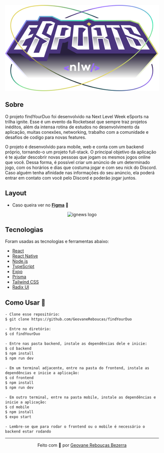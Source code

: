 <div align="center"> 
  <img src="./frontend/src/assets/logo-nlw-esports.svg" alt="nlw-eSports logo" />
</div>

## Sobre

O projeto findYourDuo foi desenvolvido na Next Level Week eSports na trilha ignite. Esse é um evento da Rocketseat que sempre traz projetos inéditos, além da intensa rotina de estudos no desenvolvimento da aplicação, muitas conexões, networking, trabalho com a comunidade e desafios de codigo para novas features.

O projeto é desenvolvido para mobile, web e conta com um backend próprio, tornando-o um projeto full-stack. O principal objetivo da aplicação é te ajudar descobrir novas pessoas que jogam os mesmos jogos online que você. Dessa forma, é possível criar um anúncio de um determinado jogo, com os horários e dias que costuma jogar e com seu nick do Discord. Caso alguém tenha afinidade nas informações do seu anúncio, ela poderá entrar em contato com você pelo Discord e poderão jogar juntos.


## Layout

- Caso queira ver no [**Figma**](https://www.figma.com/community/file/1150897317533332617) 🎨

<div align="center"> 
  <img src="https://user-images.githubusercontent.com/87788683/191629955-44078680-7c23-44e0-99dc-38ce3b8820d5.jpeg" alt="ignews logo" />
</div>

## Tecnologias
Foram usadas as tecnologias e ferramentas abaixo:

* [React](https://reactjs.org/)
* [React Native](https://reactnative.dev/)
* [Node.js](https://nodejs.org/en/)
* [TypeScript](https://www.typescriptlang.org/)
* [Expo](https://expo.dev/)
* [Prisma](https://www.prisma.io/)
* [Tailwind CSS](https://tailwindcss.com/)
* [Radix UI](https://www.radix-ui.com/)


## Como Usar 🤔

   ```
   - Clone esse repositório:
   $ git clone https://github.com/GeovaneReboucas/findYourDuo

   - Entre no diretório:
   $ cd findYourDuo

   - Entre nas pasta backend, instale as dependências dele e inicie:
   $ cd backend
   $ npm install
   $ npm run dev

   - Em um terminal adjacente, entre na pasta do frontend, instale as dependências e inicie a aplicação:
   $ cd frontend
   $ npm install
   $ npm run dev
   
   - Em outro terminal, entre na pasta mobile, instale as dependências e inicie a aplicação:
   $ cd mobile
   $ npm install
   $ expo start
   
   - Lembre-se que para rodar o frontend ou o mobile é necessário o backend estar rodando
   ```  
   
<hr/>

<p align="center">
  Feito com 💜 por <a href="https://github.com/GeovaneReboucas">Geovane Rebouças Bezerra</a>
</p>
